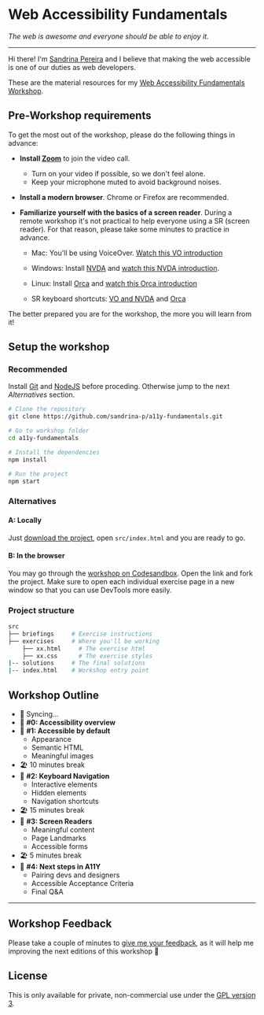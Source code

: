# Web Accessibility Fundamentals

_The web is awesome and everyone should be able to enjoy it._

---

Hi there! I'm [Sandrina Pereira](https://www.sandrina-p.net/) and I believe that making the web accessible is one of our duties as web developers.

These are the material resources for my [Web Accessibility Fundamentals Workshop](https://www.sandrina-p.net/workshop-a11y-fundamentals/).

## Pre-Workshop requirements

To get the most out of the workshop, please do the following things in advance:

- **Install [Zoom](https://zoom.us)** to join the video call.
  - Turn on your video if possible, so we don't feel alone.
  - Keep your microphone muted to avoid background noises.
- **Install a modern browser**. Chrome or Firefox are recommended.
- **Familiarize yourself with the basics of a screen reader**. During a remote workshop it's not practical to help everyone using a SR (screen reader). For that reason, please take some minutes to practice in advance.

  - Mac: You'll be using VoiceOver. [Watch this VO introduction](https://www.youtube.com/watch?v=5R-6WvAihms&t=198s)
  - Windows: Install [NVDA](https://www.nvaccess.org/) and [watch this NVDA introduction](https://www.youtube.com/watch?v=Jao3s_CwdRU).
  - Linux: Install [Orca](https://wiki.gnome.org/Projects/Orca) and [watch this Orca introduction](https://www.youtube.com/watch?v=8OWSztc3AtY)

  - SR keyboard shortcuts: [VO and NVDA](https://dequeuniversity.com/screenreaders/survival-guide) and [Orca](https://help.gnome.org/users/orca/stable/commands_controlling_orca.html.en)

The better prepared you are for the workshop, the more you will learn from it!

## Setup the workshop

### Recommended

Install [Git](https://git-scm.com/) and [NodeJS](https://nodejs.org/en/) before proceding. Otherwise jump to the next _Alternatives_ section.

```bash
# Clone the repository
git clone https://github.com/sandrina-p/a11y-fundamentals.git

# Go to workshop folder
cd a11y-fundamentals

# Install the dependencies
npm install

# Run the project
npm start
```

### Alternatives

#### A: Locally

Just [download the project](https://github.com/sandrina-p/a11y-fundamentals/archive/master.zip), open `src/index.html` and you are ready to go.

#### B: In the browser

You may go through the [workshop on Codesandbox](https://codesandbox.io/s/github/sandrina-p/a11y-fundamentals). Open the link and fork the project. Make sure to open each individual exercise page in a new window so that you can use DevTools more easily.

### Project structure

```bash
src
├── briefings     # Exercise instructions
├── exercises     # Where you'll be working
    ├── xx.html     # The exercise html
    ├── xx.css      # The exercise styles
|-- solutions     # The final solutions
|-- index.html    # Workshop entry point
```

## Workshop Outline

- 📡 Syncing...
- 🧠 **#0: Accessibility overview**
- 🎯 **#1: Accessible by default**
  - Appearance
  - Semantic HTML
  - Meaningful images
- 🏖 10 minutes break
- 🎯 **#2: Keyboard Navigation**
  - Interactive elements
  - Hidden elements
  - Navigation shortcuts
- 🏖 15 minutes break
- 🎯 **#3: Screen Readers**
  - Meaningful content
  - Page Landmarks
  - Accessible forms
- 🏖 5 minutes break
- 🎯 **#4: Next steps in A11Y**
  - Pairing devs and designers
  - Accessible Acceptance Criteria
  - Final Q&A

---

## Workshop Feedback

Please take a couple of minutes to [give me your feedback](https://docs.google.com/forms/d/e/1FAIpQLScLhrB3DvEF51Y43DxoQMz2pUxzkGNk3XLo6Lf5odsjJXznFA/viewform?usp=sf_link), as it will help me improving the next editions of this workshop 🤗

## License

This is only available for private, non-commercial use under the [GPL version 3](http://www.gnu.org/licenses/gpl-3.0-standalone.html).
